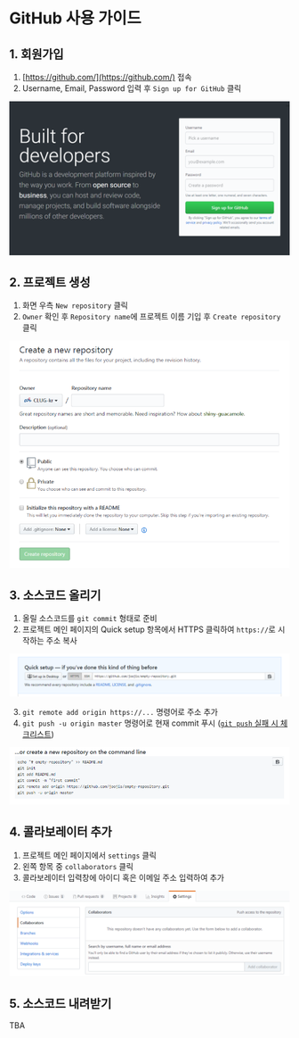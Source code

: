 # GitHub 사용 가이드

## 1. 회원가입

1. [https://github.com/](https://github.com/) 접속
2. Username, Email, Password 입력 후 `Sign up for GitHub` 클릭

![](images/sign-up-for-github.PNG)

## 2. 프로젝트 생성

1. 화면 우측 `New repository` 클릭
2. `Owner` 확인 후 `Repository name`에 프로젝트 이름 기입 후 `Create repository` 클릭

![](images/create-new-repository.PNG)

## 3. 소스코드 올리기

1. 올릴 소스코드를 `git commit` 형태로 준비
2. 프로젝트 메인 페이지의 Quick setup 항목에서 HTTPS 클릭하여 `https://`로 시작하는 주소 복사

![](images/empty-repo-quick-setup.PNG)

3. `git remote add origin https://...` 명령어로 주소 추가
4. `git push -u origin master` 명령어로 현재 commit 푸시 ([`git push` 실패 시 체크리스트](notices-to-use-git-on-laboratory-pc.html#2-git-push-실패-시-permission-denied))

![](images/empty-repo-create-a-new-on-the-command-line.PNG)

## 4. 콜라보레이터 추가

1. 프로젝트 메인 페이지에서 `settings` 클릭
2. 왼쪽 항목 중 `collaborators` 클릭
3. 콜라보레이터 입력창에 아이디 혹은 이메일 주소 입력하여 추가

![](images/settings-collaborator.PNG)

## 5. 소스코드 내려받기

TBA
